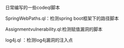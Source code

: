 日常编写的一些codeql脚本

SpringWebPaths.ql：检测spring boot框架下的路径脚本

Assignmentvulnerability.ql:检测赋值漏洞的脚本

log4j.ql ：检测log4j漏洞的注入点
